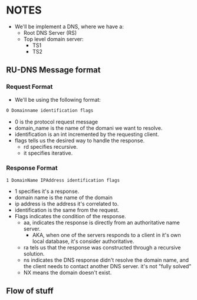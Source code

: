 # NOTES

- We'll be implement a DNS, where we have a:
    - Root DNS Server (RS)
    - Top level domain server:
        - TS1
        - TS2

## RU-DNS Message format

### Request Format
- We'll be using the following format:

```txt
0 Domainname identification flags
```
- 0 is the protocol request message
- domain_name is the name of the domani we want to resolve.
- identification is an int incremented by the requesting client.
- flags tells us the desired way to handle the response.
    - rd specifies recursive.
    - it specifies iterative.

### Response Format

```
1 DomainName IPAddress identification flags
```
- 1 specifies it's a response.
- domain name is the name of the domain
- ip address is the address it's correlated to.
- identification is the same from the request.
- Flags indicates the condition of the response.
    - aa, indicates the response is directly from an authoritative name server.
        - AKA, when one of the servers responds to a client in it's own local database, it's consider authoritative.
    - ra tels us that the response was constructed through a recursive solution.
    - ns indicates the DNS response didn't resolve the domain name, and the client needs to contact another DNS server. it's not "fully solved"
    - NX means the domain doesn't exist.

## Flow of stuff

